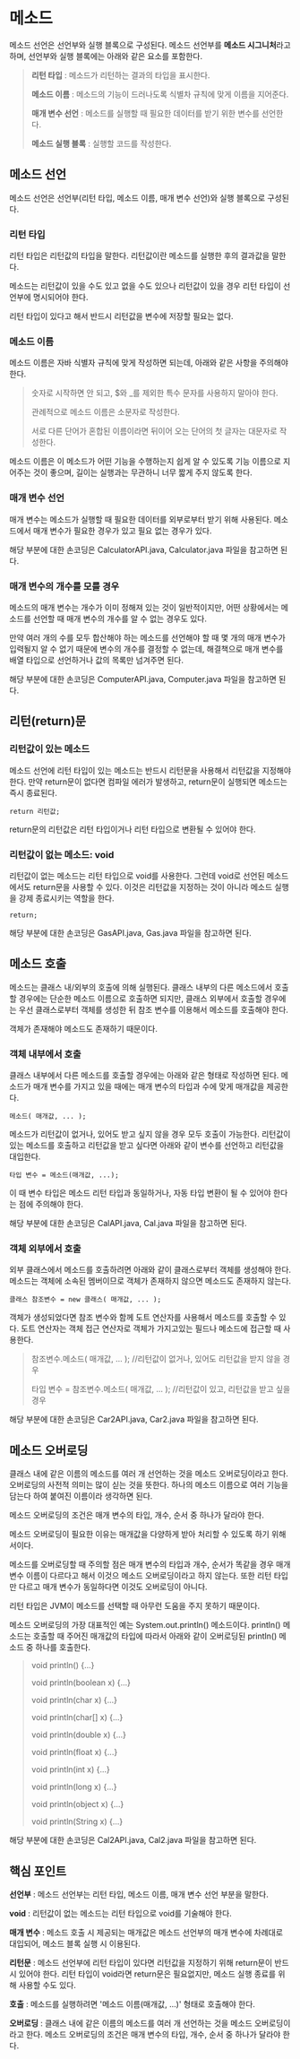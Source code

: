# 메소드
메소드 선언은 선언부와 실행 블록으로 구성된다. 메소드 선언부를 **메소드 시그니처**라고 하며, 선언부와 실행 블록에는 아래와 같은 요소를 포함한다.

> **리턴 타입** : 메소드가 리턴하는 결과의 타입을 표시한다.
>
> **메소드 이름** : 메소드의 기능이 드러나도록 식별차 규칙에 맞게 이름을 지어준다.
>
> **매개 변수 선언** : 메소드를 실행할 때 필요한 데이터를 받기 위한 변수를 선언한다.
>
> **메소드 실행 블록** : 실행할 코드를 작성한다.

## 메소드 선언

메소드 선언은 선언부(리턴 타입, 메소드 이름, 매개 변수 선언)와 실행 블록으로 구성된다.

### 리턴 타입

리턴 타입은 리턴값의 타입을 말한다. 리턴값이란 메소드를 실행한 후의 결과값을 말한다.

메소드는 리턴값이 있을 수도 있고 없을 수도 있으나 리턴값이 있을 경우 리턴 타입이 선언부에 명시되어야 한다.

리턴 타입이 있다고 해서 반드시 리턴값을 변수에 저장할 필요는 없다.

### 메소드 이름

메소드 이름은 자바 식별자 규칙에 맞게 작성하면 되는데, 아래와 같은 사항을 주의해야 한다.

> 숫자로 시작하면 안 되고, $와 _를 제외한 특수 문자를 사용하지 말아야 한다.
>
> 관례적으로 메소드 이름은 소문자로 작성한다.
>
> 서로 다른 단어가 혼합된 이름이라면 뒤이어 오는 단어의 첫 글자는 대문자로 작성한다.

메소드 이름은 이 메소드가 어떤 기능을 수행하는지 쉽게 알 수 있도록 기능 이름으로 지어주는 것이 좋으며, 길이는 실행과는 무관하니 너무 짧게 주지 않도록 한다.

### 매개 변수 선언
매개 변수는 메소드가 실행할 때 필요한 데이터를 외부로부터 받기 위해 사용된다. 메소드에서 매개 변수가 필요한 경우가 있고 필요 없는 경우가 있다.

해당 부분에 대한 손코딩은 CalculatorAPI.java, Calculator.java 파일을 참고하면 된다.

### 매개 변수의 개수를 모를 경우
메소드의 매개 변수는 개수가 이미 정해져 있는 것이 일반적이지만, 어떤 상황에서는 메소드를 선언할 때 매개 변수의 개수를 알 수 없는 경우도 있다.

만약 여러 개의 수를 모두 합산해야 하는 메소드를 선언해야 할 때 몇 개의 매개 변수가 입력될지 알 수 없기 때문에 변수의 개수를 결정할 수 없는데, 해결책으로 매개 변수를 배열 타입으로 선언하거나 값의 목록만 넘겨주면 된다.

해당 부분에 대한 손코딩은 ComputerAPI.java, Computer.java 파일을 참고하면 된다.

## 리턴(return)문
### 리턴값이 있는 메소드
메소드 선언에 리턴 타입이 있는 메소드는 반드시 리턴문을 사용해서 리턴값을 지정해야 한다. 만약 return문이 없다면 컴파일 에러가 발생하고, return문이 실행되면 메소드는 즉시 종료된다.

```return 리턴값;```

return문의 리턴값은 리턴 타입이거나 리턴 타입으로 변환될 수 있어야 한다.

### 리턴값이 없는 메소드: void
리턴값이 없는 메소드는 리턴 타입으로 void를 사용한다. 그런데 void로 선언된 메소드에서도 return문을 사용할 수 있다. 이것은 리턴값을 지정하는 것이 아니라 메소드 실행을 강제 종료시키는 역할을 한다.

```return;```

해당 부분에 대한 손코딩은 GasAPI.java, Gas.java 파일을 참고하면 된다.

## 메소드 호출
메소드는 클래스 내/외부의 호출에 의해 실행된다. 클래스 내부의 다른 메소드에서 호출할 경우에는 단순한 메소드 이름으로 호출하면 되지만, 클래스 외부에서 호출할 경우에는 우선 클래스로부터 객체를 생성한 뒤 참조 변수를 이용해서 메소드를 호출해야 한다.

객체가 존재해야 메소드도 존재하기 때문이다.

### 객체 내부에서 호출
클래스 내부에서 다른 메소드를 호출할 경우에는 아래와 같은 형태로 작성하면 된다. 메소드가 매개 변수를 가지고 있을 때에는 매개 변수의 타입과 수에 맞게 매개값을 제공한다.

```메소드( 매개값, ... );```

메소드가 리턴값이 없거나, 있어도 받고 싶지 않을 경우 모두 호출이 가능한다. 리턴값이 있는 메소드를 호출하고 리턴값을 받고 싶다면 아래와 같이 변수를 선언하고 리턴값을 대입한다.

```타입 변수 = 메소드(매개값, ...);```

이 때 변수 타입은 메소드 리턴 타입과 동일하거나, 자동 타입 변환이 될 수 있어야 한다는 점에 주의해야 한다.

해당 부분에 대한 손코딩은 CalAPI.java, Cal.java 파일을 참고하면 된다.

### 객체 외부에서 호출
외부 클래스에서 메소드를 호출하려면 아래와 같이 클래스로부터 객체를 생성해야 한다. 메소드는 객체에 소속된 멤버이므로 객체가 존재하지 않으면 메소드도 존재하지 않는다.

```클래스 참조변수 = new 클래스( 매개값, ... );```

객체가 생성되었다면 참조 변수와 함께 도트 연산자를 사용해서 메소드를 호출할 수 있다. 도트 연산자는 객체 접근 연산자로 객체가 가지고있는 필드나 메소드에 접근할 때 사용한다.

> 참조변수.메소드( 매개값, ... ); //리턴값이 없거나, 있어도 리턴값을 받지 않을 경우
>
> 타입 변수 = 참조변수.메소드( 매개값, ... ); //리턴값이 있고, 리턴값을 받고 싶을 경우

해당 부분에 대한 손코딩은 Car2API.java, Car2.java 파일을 참고하면 된다.

## 메소드 오버로딩
클래스 내에 같은 이름의 메소드를 여러 개 선언하는 것을 메소드 오버로딩이라고 한다. 오버로딩의 사전적 의미는 많이 싣는 것을 뜻한다. 하나의 메소드 이름으로 여러 기능을 담는다 하여 붙여진 이름이라 생각하면 된다.

메소드 오버로딩의 조건은 매개 변수의 타입, 개수, 순서 중 하나가 달라야 한다.

메소드 오버로딩이 필요한 이유는 매개값을 다양하게 받아 처리할 수 있도록 하기 위해서이다.

메소드를 오버로딩할 때 주의할 점은 매개 변수의 타입과 개수, 순서가 똑같을 경우 매개 변수 이름이 다르다고 해서 이것으 메소드 오버로딩이라고 하지 않는다. 또한 리턴 타입만 다르고 매개 변수가 동일하다면 이것도 오버로딩이 아니다.

리턴 타입은 JVM이 메소드를 선택할 때 아무런 도움을 주지 못하기 때문이다.

메소드 오버로딩의 가장 대표적인 예는 System.out.println() 메소드이다. println() 메소드는 호출할 때 주어진 매개값의 타입에 따라서 아래와 같이 오버로딩된 println() 메소드 중 하나를 호출한다.

> void println() {...}
>
> void println(boolean x) {...}
>
> void println(char x) {...}
>
> void println(char[] x) {...}
>
> void println(double x) {...}
>
> void println(float x) {...}
>
> void println(int x) {...}
>
> void println(long x) {...}
>
> void println(object x) {...}
>
> void println(String x) {...}

해당 부분에 대한 손코딩은 Cal2API.java, Cal2.java 파일을 참고하면 된다.

## 핵심 포인트
**선언부** : 메소드 선언부는 리턴 타입, 메소드 이름, 매개 변수 선언 부분을 말한다.

**void** : 리턴값이 없는 메소드는 리턴 타입으로 void를 기술해야 한다.

**매개 변수** : 메소드 호출 시 제공되는 매개값은 메소드 선언부의 매개 변수에 차례대로 대입되어, 메소드 블록 실행 시 이용된다.

**리턴문** : 메소드 선언부에 리턴 타입이 있다면 리턴값을 지정하기 위해 return문이 반드시 있어야 한다. 리턴 타입이 void라면 return문은 필요없지만, 메소드 실행 종료를 위해 사용할 수도 있다.

**호출** : 메소드를 실행하려면 '메소드 이름(매개값, ...)' 형태로 호출해야 한다.

**오버로딩** : 클래스 내에 같은 이름의 메소드를 여러 개 선언하는 것을 메소드 오버로딩이라고 한다. 메소드 오버로딩의 조건은 매개 변수의 타입, 개수, 순서 중 하나가 달라야 한다.
